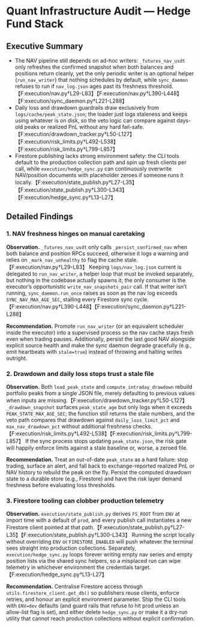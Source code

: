 # Quant Infrastructure Audit — Hedge Fund Stack

## Executive Summary
- The NAV pipeline still depends on ad-hoc writers: `_futures_nav_usdt` only refreshes the confirmed snapshot when both balances and positions return cleanly, yet the only periodic writer is an optional helper (`run_nav_writer`) that nothing schedules by default, while `sync_daemon` refuses to run if `nav_log.json` ages past its freshness threshold.【F:execution/nav.py†L29-L83】【F:execution/nav.py†L390-L448】【F:execution/sync_daemon.py†L221-L288】
- Daily loss and drawdown guardrails draw exclusively from `logs/cache/peak_state.json`; the loader just logs staleness and keeps using whatever is on disk, so the veto logic can compare against days-old peaks or realized PnL without any hard fail-safe.【F:execution/drawdown_tracker.py†L50-L127】【F:execution/risk_limits.py†L492-L538】【F:execution/risk_limits.py†L799-L857】
- Firestore publishing lacks strong environment safety: the CLI tools default to the production collection path and spin up fresh clients per call, while `execution/hedge_sync.py` can continuously overwrite NAV/position documents with placeholder zeroes if someone runs it locally.【F:execution/state_publish.py†L27-L35】【F:execution/state_publish.py†L300-L343】【F:execution/hedge_sync.py†L13-L27】

## Detailed Findings

### 1. NAV freshness hinges on manual caretaking
**Observation.** `_futures_nav_usdt` only calls `_persist_confirmed_nav` when both balance and position RPCs succeed, otherwise it logs a warning and relies on `_mark_nav_unhealthy` to flag the cache stale.【F:execution/nav.py†L29-L83】 Keeping `logs/nav_log.json` current is delegated to `run_nav_writer`, a helper loop that must be invoked separately, but nothing in the codebase actually spawns it; the only consumer is the executor’s opportunistic `write_nav_snapshots_pair` call. If that writer isn’t running, `sync_daemon.run_once` raises as soon as the nav log exceeds `SYNC_NAV_MAX_AGE_SEC`, stalling every Firestore sync cycle.【F:execution/nav.py†L390-L448】【F:execution/sync_daemon.py†L221-L288】

**Recommendation.** Promote `run_nav_writer` (or an equivalent scheduler inside the executor) into a supervised process so the nav cache stays fresh even when trading pauses. Additionally, persist the last good NAV alongside explicit source health and make the sync daemon degrade gracefully (e.g., emit heartbeats with `stale=true`) instead of throwing and halting writes outright.

### 2. Drawdown and daily loss stops trust a stale file
**Observation.** Both `load_peak_state` and `compute_intraday_drawdown` rebuild portfolio peaks from a single JSON file, merely defaulting to previous values when inputs are missing.【F:execution/drawdown_tracker.py†L50-L127】 `_drawdown_snapshot` surfaces `peak_state_age` but only logs when it exceeds `PEAK_STATE_MAX_AGE_SEC`; the function still returns the stale numbers, and the veto path compares that drawdown against `daily_loss_limit_pct` and `max_nav_drawdown_pct` without additional freshness checks.【F:execution/risk_limits.py†L492-L538】【F:execution/risk_limits.py†L799-L857】 If the sync process stops updating `peak_state.json`, the risk gate will happily enforce limits against a stale baseline or, worse, a zeroed file.

**Recommendation.** Treat an out-of-date `peak_state` as a hard failure: stop trading, surface an alert, and fall back to exchange-reported realized PnL or NAV history to rebuild the peak on the fly. Persist the computed drawdown state to a durable store (e.g., Firestore) and have the risk layer demand freshness before evaluating loss thresholds.

### 3. Firestore tooling can clobber production telemetry
**Observation.** `execution/state_publish.py` derives `FS_ROOT` from `ENV` at import time with a default of `prod`, and every publish call instantiates a new Firestore client pointed at that path.【F:execution/state_publish.py†L27-L35】【F:execution/state_publish.py†L300-L343】 Running the script locally without overriding `ENV` or `FIRESTORE_ENABLED` will push whatever the terminal sees straight into production collections. Separately, `execution/hedge_sync.py` loops forever writing empty nav series and empty position lists via the shared sync helpers, so a misplaced run can wipe telemetry in whichever environment the credentials target.【F:execution/hedge_sync.py†L13-L27】

**Recommendation.** Centralise Firestore access through `utils.firestore_client.get_db()` so publishers reuse clients, enforce retries, and honour an explicit environment parameter. Ship the CLI tools with `ENV=dev` defaults (and guard rails that refuse to hit prod unless an allow-list flag is set), and either delete `hedge_sync.py` or make it a dry-run utility that cannot reach production collections without explicit confirmation.

